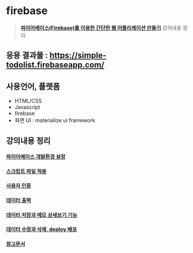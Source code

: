 # firebase
> **[파이어베이스(Firebase)를 이용한 간단한 웹 어플리케이션 만들기](https://www.inflearn.com/course/%ED%8C%8C%EC%9D%B4%EC%96%B4%EB%B2%A0%EC%9D%B4%EC%8A%A4-%EA%B0%95%EC%A2%8C-%EC%9B%B9-%EC%96%B4%ED%94%8C%EB%A6%AC%EC%BC%80%EC%9D%B4%EC%85%98/)** 강의내용 정리

## 응용 결과물 : https://simple-todolist.firebaseapp.com/

## 사용언어, 플랫폼
- HTML/CSS
- Javascript
- firebase
- 화면 UI :  materialize ui framework

## 강의내용 정리
#### [파이어베이스 개발환경 설정](https://wayhome25.github.io/firebase/2017/02/16/01-firebase_install_setting/)
#### [스크립트 파일 적용](https://wayhome25.github.io/firebase/2017/02/16/02_firebase_script_setting/)
#### [사용자 인증](https://wayhome25.github.io/firebase/2017/02/16/03_firebase_Authentication/)
#### [데이터 출력](https://wayhome25.github.io/firebase/2017/02/16/04_firebase_data_print/)
#### [데이터 저장과 메모 상세보기 기능](https://wayhome25.github.io/firebase/2017/02/16/05_firebase_save_print/)
#### [데이터 수정과 삭제, deploy 배포](https://wayhome25.github.io/firebase/2017/02/16/06-firebase_modify_delete/)
#### [참고문서](https://firebase.google.com/docs/)
